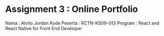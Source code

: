 # Assignment 3 : Online Portfolio

Nama : Alvito Jordan
Kode Peserta : RCTN-KS09-013
Program : React and React Native for Front End Developer